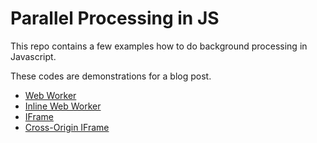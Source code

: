 # Parallel Processing in JS

This repo contains a few examples how to do background processing in Javascript.

These codes are demonstrations for a blog post.

* [Web Worker](https://sashee.github.io/parallel-processing-in-js/worker.html)
* [Inline Web Worker](https://sashee.github.io/parallel-processing-in-js/inline-worker.html)
* [IFrame](https://sashee.github.io/parallel-processing-in-js/iframe.html)
* [Cross-Origin IFrame](https://sashee.github.io/parallel-processing-in-js/iframe-crossorigin.html)
